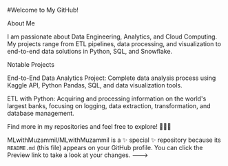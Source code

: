 #Welcome to My GitHub!

About Me

I am passionate about Data Engineering, Analytics, and Cloud Computing. My projects range from ETL pipelines, data processing, and visualization to end-to-end data solutions in Python, SQL, and Snowflake.

Notable Projects

End-to-End Data Analytics Project: Complete data analysis process using Kaggle API, Python Pandas, SQL, and data visualization tools.

ETL with Python: Acquiring and processing information on the world's largest banks, focusing on logging, data extraction, transformation, and database management.


Find more in my repositories and feel free to explore! 👨‍💻✨


MLwithMuzammil/MLwithMuzammil is a ✨ special ✨ repository because its `README.md` (this file) appears on your GitHub profile.
You can click the Preview link to take a look at your changes.
--->
